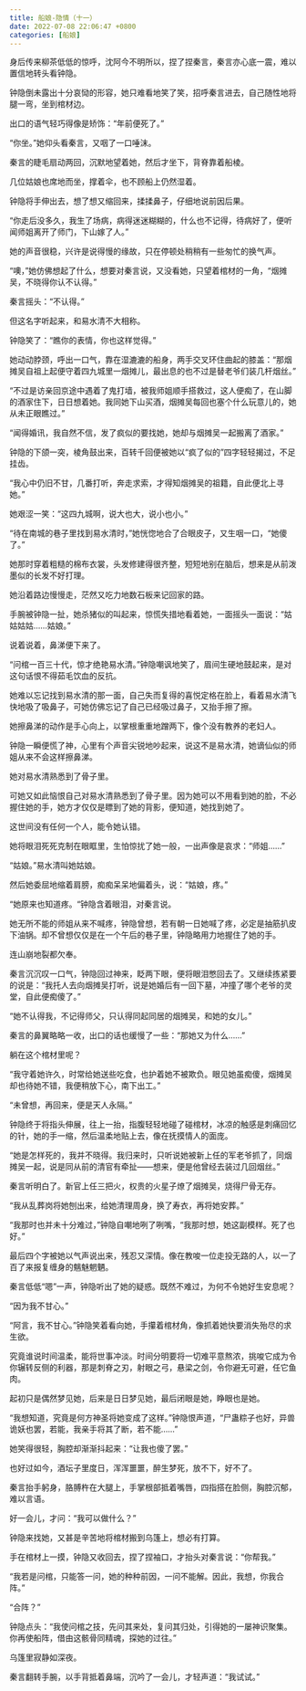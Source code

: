 ```yaml
---
title: 船娘-隐情（十一）
date: 2022-07-08 22:06:47 +0800
categories: [船娘]
---
```


身后传来柳茶低低的惊呼，沈阿今不明所以，捏了捏秦言，秦言亦心底一震，难以置信地转头看钟隐。

钟隐倒未露出十分哀恸的形容，她只难看地笑了笑，招呼秦言进去，自己随性地将腿一弯，坐到棺材边。

出口的语气轻巧得像是矫饰：“年前便死了。”

“你坐。”她仰头看秦言，又咽了一口唾沫。

秦言的睫毛扇动两回，沉默地望着她，然后才坐下，背脊靠着船棱。

几位姑娘也席地而坐，撑着伞，也不顾船上仍然湿着。

钟隐将手伸出去，想了想又缩回来，揉揉鼻子，仔细地说前因后果。

“你走后没多久，我生了场病，病得迷迷糊糊的，什么也不记得，待病好了，便听闻师姐离开了师门，下山嫁了人。”

她的声音很稳，兴许是说得慢的缘故，只在停顿处稍稍有一些匆忙的换气声。

“噢，”她仿佛想起了什么，想要对秦言说，又没看她，只望着棺材的一角，“烟摊吴，不晓得你认不认得。”

秦言摇头：“不认得。”

但这名字听起来，和易水清不大相称。

钟隐笑了：“瞧你的表情，你也这样觉得。”

她动动脖颈，呼出一口气，靠在湿漉漉的船身，两手交叉环住曲起的膝盖：“那烟摊吴自祖上起便守着四九城里一烟摊儿，最出息的也不过是替老爷们装几杆烟丝。”

“不过是访亲回京途中遇着了鬼打墙，被我师姐顺手搭救过，这人便痴了，在山脚的酒家住下，日日想着她。我同她下山买酒，烟摊吴每回也塞个什么玩意儿的，她从未正眼瞧过。”

“闻得婚讯，我自然不信，发了疯似的要找她，她却与烟摊吴一起搬离了酒家。”

钟隐的下颌一突，棱角鼓出来，百转千回便被她以“疯了似的”四字轻轻揭过，不足挂齿。

“我心中仍旧不甘，几番打听，奔走求索，才得知烟摊吴的祖籍，自此便北上寻她。”

她艰涩一笑：“这四九城啊，说大也大，说小也小。”

“待在南城的巷子里找到易水清时，”她恍惚地合了合眼皮子，又生咽一口，“她傻了。”

她那时穿着粗糙的棉布衣裳，头发修建得很齐整，短短地别在脑后，想来是从前泼墨似的长发不好打理。

她沿着路边慢慢走，茫然又吃力地数石板来记回家的路。

手腕被钟隐一扯，她杀猪似的叫起来，惊慌失措地看着她，一面摇头一面说：“姑姑姑姑……姑娘。”

说着说着，鼻涕便下来了。

“问棺一百三十代，惊才绝艳易水清。”钟隐嘲讽地笑了，眉间生硬地鼓起来，是对这句话恨不得茹毛饮血的反抗。

她难以忘记找到易水清的那一面，自己失而复得的喜悦定格在脸上，看着易水清飞快地吸了吸鼻子，可她仿佛忘记了自己已经吸过鼻子，又抬手擦了擦。

她擦鼻涕的动作是手心向上，以掌根重重地蹭两下，像个没有教养的老妇人。

钟隐一瞬便慌了神，心里有个声音尖锐地吵起来，说这不是易水清，她谪仙似的师姐从来不会这样擦鼻涕。

她对易水清熟悉到了骨子里。

可她又如此恼恨自己对易水清熟悉到了骨子里。因为她可以不用看到她的脸，不必握住她的手，她方才仅仅是瞟到了她的背影，便知道，她找到她了。

这世间没有任何一个人，能令她认错。

她将眼泪死死克制在眼眶里，生怕惊扰了她一般，一出声像是哀求：“师姐……”

“姑娘。”易水清叫她姑娘。

然后她委屈地缩着肩膀，痴痴呆呆地偏着头，说：“姑娘，疼。”

“她原来也知道疼。“钟隐含着眼泪，对秦言说。

她无所不能的师姐从来不喊疼，钟隐曾想，若有朝一日她喊了疼，必定是抽筋扒皮下油锅。却不曾想仅仅是在一个午后的巷子里，钟隐略用力地握住了她的手。

连山崩地裂都欠奉。

秦言沉沉叹一口气，钟隐回过神来，眨两下眼，便将眼泪憋回去了。又继续拣紧要的说是：“我托人去向烟摊吴打听，说是她婚后有一回下墓，冲撞了哪个老爷的灵堂，自此便痴傻了。”

“她不认得我，不记得师父，只认得同起同居的烟摊吴，和她的女儿。”

秦言的鼻翼略略一收，出口的话也缓慢了一些：“那她又为什么……”

躺在这个棺材里呢？

“我守着她许久，时常给她送些吃食，也护着她不被欺负。眼见她虽痴傻，烟摊吴却也待她不错，我便稍放下心，南下出工。”

“未曾想，再回来，便是天人永隔。”

钟隐终于将指头伸展，往上一抬，指腹轻轻地碰了碰棺材，冰凉的触感是刺痛回忆的针，她的手一缩，然后温柔地贴上去，像在抚摸情人的面庞。

“她是怎样死的，我并不晓得。我归来时，只听说她被新上任的军老爷抓了，同烟摊吴一起，说是同从前的清官有牵扯——想来，便是他曾经去装过几回烟丝。”

秦言听明白了。新官上任三把火，权贵的火星子燎了烟摊吴，烧得尸骨无存。

“我从乱葬岗将她刨出来，给她清理周身，换了寿衣，再将她安葬。”

“我那时也并未十分难过，”钟隐自嘲地咧了咧嘴，“我那时想，她这副模样。死了也好。”

最后四个字被她以气声说出来，残忍又深情。像在教唆一位走投无路的人，以一了百了来报复缠身的魑魅魍魉。

秦言低低“嗯”一声，钟隐听出了她的疑惑。既然不难过，为何不令她好生安息呢？

“因为我不甘心。”

“阿言，我不甘心。”钟隐笑着看向她，手攥着棺材角，像抓着她快要消失殆尽的求生欲。

究竟谁说时间温柔，能将世事冲淡。时间分明要将一切难平意熬浓，挑唆它成为令你辗转反侧的利器，那是刺脊之刃，射眼之弓，悬梁之剑，令你避无可避，任它鱼肉。

起初只是偶然梦见她，后来是日日梦见她，最后闭眼是她，睁眼也是她。

“我想知道，究竟是何方神圣将她变成了这样。”钟隐恨声道，“尸蛊粽子也好，异兽诡妖也罢，若能，我亲手将其了断，若不能……”

她笑得很轻，胸腔却渐渐抖起来：“让我也傻了罢。”

也好过如今，酒坛子里度日，浑浑噩噩，醉生梦死，放不下，好不了。

秦言抬手躬身，胳膊杵在大腿上，手掌根部抵着嘴唇，四指搭在脸侧，胸腔沉郁，难以言语。

好一会儿，才问：“我可以做什么？”

钟隐来找她，又甚是辛苦地将棺材搬到乌篷上，想必有打算。

手在棺材上一摸，钟隐又收回去，捏了捏袖口，才抬头对秦言说：“你帮我。”

“我若是问棺，只能答一问，她的种种前因，一问不能解。因此，我想，你我合阵。”

“合阵？”

钟隐点头：“我使问棺之技，先问其来处，复问其归处，引得她的一屡神识聚集。你再使船阵，借由这骸骨同精魂，探她的过往。”

乌篷里寂静如深夜。

秦言翻转手腕，以手背抵着鼻端，沉吟了一会儿，才轻声道：“我试试。”

